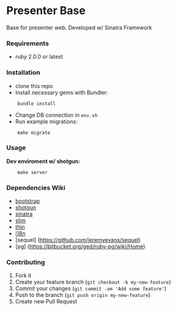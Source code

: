 # Presenter Base

Base for presenter web. Developed w/ Sinatra Framework

### Requirements

- ruby 2.0.0 or latest

### Installation

- clone this repo
- Install necessary gems with Bundler:
```
	bundle install
```
- Change DB connection in ``env.sh``
- Run example migrations:
```
	make migrate
```

### Usage

**Dev enviroment w/ shotgun:**
```
	make server
```

### Dependencies Wiki

- [bootstrap](http://getbootstrap.com/)
- [shotgun](https://github.com/rtomayko/shotgun)
- [sinatra](https://github.com/sinatra/sinatra/)
- [slim](https://github.com/slim-template/slim)
- [thin](https://github.com/macournoyer/thin/)
- [i18n](https://github.com/mattetti/i18n)
- [sequel] (https://github.com/jeremyevans/sequel)
- [pg] (https://bitbucket.org/ged/ruby-pg/wiki/Home)

### Contributing

1. Fork it
2. Create your feature branch (`git checkout -b my-new-feature`)
3. Commit your changes (`git commit -am 'Add some feature'`)
4. Push to the branch (`git push origin my-new-feature`)
5. Create new Pull Request
